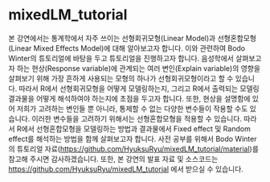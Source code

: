# mixedLM_tutorial
본 강연에서는 통계학에서 자주 쓰이는 선형회귀모형(Linear Model)과 선형혼합모형(Linear Mixed Effects Model)에 대해 알아보고자 합니다. 
이와 관련하여 Bodo Winter의 튜토리얼에 바탕을 두고 튜토리얼을 진행하고자 합니다. 
음성학에서 살펴보고자 하는 현상(Response variable)에 관계되는 여러 변인(Explain variable)의 영향을 살펴보기 위해 가장 흔하게 사용되는 모형의 하나가 선형회귀모형이라고 할 수 있습니다. 
따라서 R에서 선형회귀모형을 어떻게 모델링하는지, 그리고 R에서 출력되는 모델링 결과물을 어떻게 해석하여야 하는지에 초점을 두고자 합니다. 
또한, 현상을 설명함에 있어 저희가 고려하는 변인들 뿐 아니라, 통제할 수 없는 다양한 변수들이 작용할 수도 있습니다. 이러한 변수들을 고려하기 위해서는 선형혼합모형을 적용할 수 있습니다. 
따라서 R에서 선형혼합모형을 모델링하는 방법과 결과물에서 Fixed effect 및 Random effect를 해석하는 방법을 함께 살펴보고자 합니다. 
사전 공부를 위해서 Bodo Winter의 튜토리얼 자료(https://github.com/HyuksuRyu/mixedLM_tutorial/material)를 참고해 주시면 감사하겠습니다. 
또한, 본 강연의 발표 자료 및 소스코드는 https://github.com/HyuksuRyu/mixedLM_tutorial 에서 받으실 수 있습니다. 
 
